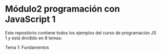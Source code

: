 # Módulo2 programación con JavaScript 1
Este repositorio contiene todos los ejemplos del curso de programación JS 1 y está dividido en 8 temas:

Tema 1: Fundamentos
